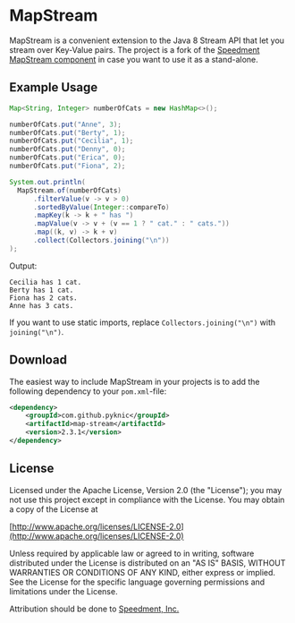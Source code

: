 # MapStream
MapStream is a convenient extension to the Java 8 Stream API that let you stream over Key-Value pairs. The project is a fork of the [Speedment MapStream component](http://github.com/speedment/speedment/) in case you want to use it as a stand-alone.

## Example Usage
```java
Map<String, Integer> numberOfCats = new HashMap<>();

numberOfCats.put("Anne", 3);
numberOfCats.put("Berty", 1);
numberOfCats.put("Cecilia", 1);
numberOfCats.put("Denny", 0);
numberOfCats.put("Erica", 0);
numberOfCats.put("Fiona", 2);

System.out.println(
  MapStream.of(numberOfCats)
      .filterValue(v -> v > 0)
      .sortedByValue(Integer::compareTo)
      .mapKey(k -> k + " has ")
      .mapValue(v -> v + (v == 1 ? " cat." : " cats."))
      .map((k, v) -> k + v)
      .collect(Collectors.joining("\n"))
);
```
Output:
```
Cecilia has 1 cat.
Berty has 1 cat.
Fiona has 2 cats.
Anne has 3 cats.
```

If you want to use static imports, replace `Collectors.joining("\n")` with `joining("\n")`.

## Download
The easiest way to include MapStream in your projects is to add the following dependency to your `pom.xml`-file:
```xml
<dependency>
    <groupId>com.github.pyknic</groupId>
    <artifactId>map-stream</artifactId>
    <version>2.3.1</version>
</dependency>
```

## License
Licensed under the Apache License, Version 2.0 (the "License");
you may not use this project except in compliance with the License.
You may obtain a copy of the License at

[http://www.apache.org/licenses/LICENSE-2.0](http://www.apache.org/licenses/LICENSE-2.0)

Unless required by applicable law or agreed to in writing, software
distributed under the License is distributed on an "AS IS" BASIS,
WITHOUT WARRANTIES OR CONDITIONS OF ANY KIND, either express or implied.
See the License for the specific language governing permissions and
limitations under the License.

Attribution should be done to [Speedment, Inc.](http://speedment.org)
